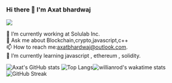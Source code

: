 ### Hi there 👋 I'm Axat bhardwaj  

![](https://komarev.com/ghpvc/?username=axatbhardwaj&color=green)



🔭 I’m currently working at Solulab Inc.  
💬 Ask me about Blockchain,crypto,javascript,c++  
📫 How to reach me:axatbhardwaj@outlook.com.  
🌱 I’m currently learning javascript , ethereum , solidity.  





![Axat's GitHub stats](https://github-readme-stats.vercel.app/api?username=axatbhardwaj&show_icons=true&theme=dark) ![Top Langs](https://github-readme-stats.vercel.app/api/top-langs/?username=axatbhardwaj&layout=compact&theme=dark)![willianrod's wakatime stats](https://github-readme-stats.vercel.app/api/wakatime?username=axatbhardwaj&theme=dark)![GitHub Streak](https://github-readme-streak-stats.herokuapp.com/?user=axatbhardwaj&theme=chartreuse-dark)




<!--
**axatbhardwaj/axatbhardwaj** is a ✨ _special_ ✨ repository because its `README.md` (this file) appears on your GitHub profile.

Here are some ideas to get you started:

- 🔭 I’m currently working on ...
- 
- 👯 I’m looking to collaborate on ...
- 🤔 I’m looking for help with ...

chartreuse-dark
- 
- 😄 Pronouns: ...
- ⚡ Fun fact: ...
-->
